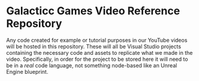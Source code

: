 # Galacticc Games Video Reference Repository

Any code created for example or tutorial purposes in our YouTube videos will be hosted in this repository. These will all be Visual Studio projects containing the necessary code and assets to replicate what we made in the video. Specifically, in order for the project to be stored here it will need to be in a *real* code language, not something node-based like an Unreal Engine blueprint.
